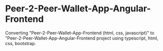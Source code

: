 # Peer-2-Peer-Wallet-App-Angular-Frontend
Converting "Peer-2-Peer-Wallet-App-Frontend (html, css, javascript)" to "Peer-2-Peer-Wallet-App-Angular-Frontend project using typescript, html, css, bootstrap.
